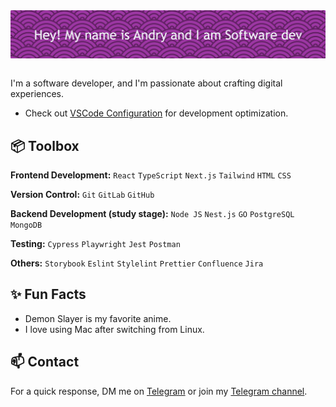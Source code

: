 <a href="https://github.com/AndreyTheWeb">
<img src="https://github.com/AndreyTheWeb/AndreyTheWeb/blob/main/assets/github-header-image%20(1).png?raw=true" alt="andrushaweber" align="center"/>
</a>

<br>

<br>

I'm a software developer, and I'm passionate about crafting digital experiences.

- Check out [VSCode Configuration](https://github.com/AndreyTheWeb/vscode-config) for development optimization.

## 📦 Toolbox

**Frontend Development:** `React` `TypeScript` `Next.js` `Tailwind` `HTML` `CSS`

**Version Control:** `Git` `GitLab` `GitHub`

**Backend Development (study stage):** `Node JS` `Nest.js` `GO` `PostgreSQL` `MongoDB`

**Testing:** `Cypress` `Playwright` `Jest` `Postman`

**Others:** `Storybook` `Eslint` `Stylelint` `Prettier` `Confluence` `Jira`

## ✨ Fun Facts

- Demon Slayer is my favorite anime.
- I love using Mac after switching from Linux.

## 📫 Contact

For a quick response, DM me on [Telegram](https://t.me/Gospel2k) or join my [Telegram channel](https://t.me/fedosdotcom1).
